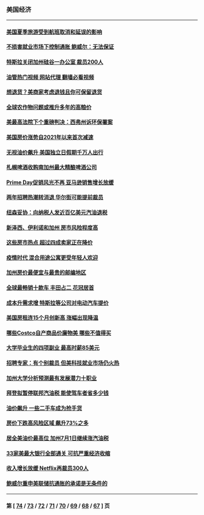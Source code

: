 ### 美国经济
---
#### [美国夏季旅游受到航班取消和延误的影响](../../pages/ncid1078158/n13770276.md?06301245) 
#### [不损害就业市场下控制通胀 鲍威尔：无法保证](../../pages/ncid1078158/n13770190.md?06301245) 
#### [特斯拉关闭加州硅谷一办公室 裁员200人](../../pages/ncid1078158/n13770149.md?06301245) 
#### [油管热门视频 网站代理 翻墙必看视频](http://209.222.30.114:81/youtube.html?06301245)
#### [想退货？美商家考虑退钱且你可保留退货](../../pages/ncid1078158/n13769661.md?06301245) 
#### [全球农作物问题或推升多年的高粮价](../../pages/ncid1078158/n13769592.md?06301245) 
#### [美最高法院下个重磅判决：西弗州诉环保署案](../../pages/ncid1078158/n13769362.md?06301245) 
#### [美国房价涨势自2021年以来首次减速](../../pages/ncid1078158/n13769511.md?06301245) 
#### [无视油价飙升 美国独立日假期千万人出行](../../pages/ncid1078158/n13769490.md?06301245) 
#### [札幌啤酒收购南加州最大精酿啤酒公司](../../pages/ncid1078158/n13768291.md?06301245) 
#### [Prime Day促销风光不再 亚马逊销售增长放缓](../../pages/ncid1078158/n13768791.md?06301245) 
#### [两年招聘热潮转消退 华尔街可能提前裁员](../../pages/ncid1078158/n13768737.md?06301245) 
#### [纽森妥协：向纳税人发近百亿美元汽油退税](../../pages/ncid1078158/n13768765.md?06301245) 
#### [新泽西、伊利诺和加州 房市风险程度高](../../pages/ncid1078158/n13768427.md?06301245) 
#### [这些房市热点 超过四成卖家正在降价](../../pages/ncid1078158/n13768265.md?06301245) 
#### [疫情时代 混合用途公寓更受年轻人欢迎](../../pages/ncid1078158/n13768248.md?06301245) 
#### [加州房价最便宜与最贵的邮编地区](../../pages/ncid1078158/n13768067.md?06301245) 
#### [全球最畅销十款车 丰田占二 花冠居首](../../pages/ncid1078158/n13763164.md?06301245) 
#### [成本升需求增 特斯拉等公司对电动汽车提价](../../pages/ncid1078158/n13767981.md?06301245) 
#### [美国房租连15个月创新高 涨幅出现降温](../../pages/ncid1078158/n13767865.md?06301245) 
#### [哪些Costco自产商品价廉物美 哪些不值得买](../../pages/ncid1078158/n13766373.md?06301245) 
#### [大学毕业生的四项副业 最高时薪85美元](../../pages/ncid1078158/n13766337.md?06301245) 
#### [招聘专家：有个别裁员 但美科技就业市场仍火热](../../pages/ncid1078158/n13767465.md?06301245) 
#### [加州大学分析预测最有发展潜力十职业](../../pages/ncid1078158/n13767449.md?06301245) 
#### [拜登拟暂停联邦汽油税 能使驾车者省多少钱](../../pages/ncid1078158/n13767462.md?06301245) 
#### [油价飙升 一些二手车成为抢手货](../../pages/ncid1078158/n13767356.md?06301245) 
#### [房价下跌高风险区域 飙升73%之多](../../pages/ncid1078158/n13767157.md?06301245) 
#### [居全美油价最高位 加州7月1日继续涨汽油税](../../pages/ncid1078158/n13767067.md?06301245) 
#### [33家美最大银行全部通关 可抗严重经济收缩](../../pages/ncid1078158/n13766719.md?06301245) 
#### [收入增长放缓 Netflix再裁员300人](../../pages/ncid1078158/n13766507.md?06301245) 
#### [鲍威尔重申美联储抗通胀的承诺是无条件的](../../pages/ncid1078158/n13766164.md?06301245) 

---
#### 第 [ [74](./74.md?06301245) / [73](./73.md?06301245) / [72](./72.md?06301245) / [71](./71.md?06301245) / [70](./70.md?06301245) / [69](./69.md?06301245) / [68](./68.md?06301245) / [67](./67.md?06301245) ] 页
